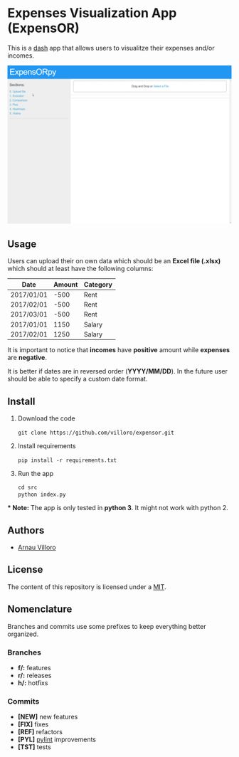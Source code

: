 # Expenses Visualization App (ExpensOR)

This is a [dash](https://plot.ly/products/dash/) app that allows users to visualitze their expenses and/or incomes.

![Demo](images/demo.gif)

## Usage
Users can upload their on own data which should be an **Excel file (.xlsx)** which should at least have the following columns:

| Date       | Amount | Category |
|------------|--------|----------|
| 2017/01/01 | -500   | Rent     |
| 2017/02/01 | -500   | Rent     |
| 2017/03/01 | -500   | Rent     |
| 2017/01/01 | 1150   | Salary   |
| 2017/02/01 | 1250   | Salary   |

It is important to notice that **incomes** have **positive** amount while **expenses** are **negative**.

It is better if dates are in reversed order (**YYYY/MM/DD**). In the future user should be able to specify a custom date format.

## Install
1. Download the code 

    ```git clone https://github.com/villoro/expensor.git```

2. Install requirements

    ```pip install -r requirements.txt```
    
3. Run the app

    ```
    cd src
    python index.py
    ```
    
__* Note:__ The app is only tested in **python 3**. It might not work with python 2. 

## Authors
* [Arnau Villoro](villoro.com)

## License
The content of this repository is licensed under a [MIT](https://opensource.org/licenses/MIT).

## Nomenclature
Branches and commits use some prefixes to keep everything better organized.

### Branches
* **f/:** features
* **r/:** releases
* **h/:** hotfixs

### Commits
* **[NEW]** new features
* **[FIX]** fixes
* **[REF]** refactors
* **[PYL]** [pylint](https://www.pylint.org/) improvements
* **[TST]** tests